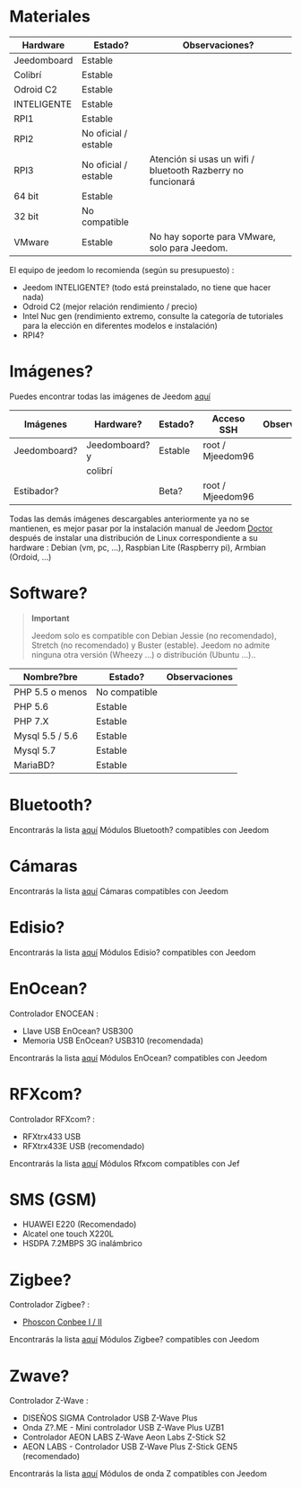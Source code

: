 # Materiales

Hardware | Estado? | Observaciones?
--- | --- | ---
Jeedomboard             | Estable                  |
Colibrí            | Estable                  |
Odroid C2               | Estable                  |                          
INTELIGENTE                   | Estable                  |                          
RPI1                    | Estable                  |                          
RPI2                    | No oficial / estable     |                          
RPI3                    | No oficial / estable     | Atención si usas un wifi / bluetooth Razberry no funcionará
64 bit                 | Estable                  |                          
32 bit                 | No compatible            |                          
VMware                  | Estable                  | No hay soporte para VMware, solo para Jeedom.

El equipo de jeedom lo recomienda (según su presupuesto) :

- Jeedom INTELIGENTE? (todo está preinstalado, no tiene que hacer nada)
- Odroid C2 (mejor relación rendimiento / precio)
- Intel Nuc gen (rendimiento extremo, consulte la categoría de tutoriales para la elección en diferentes modelos e instalación)
- RPI4?

#  Imágenes?

Puedes encontrar todas las imágenes de Jeedom [aquí](https://images.jeedom.com/)

| Imágenes         | Hardware?       | Estado?           | Acceso SSH      | Observaciones      |
|----------------|----------------|----------------|----------------|----------------|
| Jeedomboard?    | Jeedomboard? y | Estable         | root / Mjeedom96 |                |
|                | colibrí   |                |                |                |
| Estibador?         |                | Beta?           | root / Mjeedom96 |                |


Todas las demás imágenes descargables anteriormente ya no se mantienen, es mejor pasar por la instalación manual de Jeedom [Doctor](https://doc.jeedom.com/es_ES/installation/index) después de instalar una distribución de Linux correspondiente a su hardware : Debian (vm, pc, ...), Raspbian Lite (Raspberry pi), Armbian (Ordoid, ...)

#  Software?

> **Important**
>
> Jeedom solo es compatible con Debian Jessie (no recomendado), Stretch (no recomendado) y Buster (estable). Jeedom no admite ninguna otra versión (Wheezy ...) o distribución (Ubuntu ...)..

| Nombre?bre                     | Estado?                    | Observaciones                |
|-------------------------|-------------------------|--------------------------|
| PHP 5.5 o menos        | No compatible            |                          |
| PHP 5.6                 | Estable                  |                          |
| PHP 7.X                 | Estable                  |                          |
| Mysql 5.5 / 5.6           | Estable                  |                          |
| Mysql 5.7               | Estable                  |                          |
| MariaBD?                 | Estable                  |                          |


# Bluetooth?

Encontrarás la lista [aquí](https://doc.jeedom.com/es_ES/blea/equipement.compatible) Módulos Bluetooth? compatibles con Jeedom

# Cámaras

Encontrarás la lista [aquí](https://doc.jeedom.com/es_ES/camera/equipement.compatible) Cámaras compatibles con Jeedom

# Edisio?

Encontrarás la lista [aquí](https://doc.jeedom.com/es_ES/edisio/equipement.compatible) Módulos Edisio? compatibles con Jeedom

# EnOcean?

Controlador ENOCEAN :

-   Llave USB EnOcean? USB300
-   Memoria USB EnOcean? USB310 (recomendada)

Encontrarás la lista [aquí](https://doc.jeedom.com/es_ES/enocean/equipement.compatible) Módulos EnOcean? compatibles con Jeedom

# RFXcom?

Controlador RFXcom? :

-   RFXtrx433 USB
-   RFXtrx433E USB (recomendado)

Encontrarás la lista [aquí](https://doc.jeedom.com/es_ES/rfxcom/equipement.compatible) Módulos Rfxcom compatibles con Jef

# SMS (GSM)

-   HUAWEI E220 (Recomendado)
-   Alcatel one touch X220L
-   HSDPA 7.2MBPS 3G inalámbrico

# Zigbee?

Controlador Zigbee? :

- [Phoscon Conbee I / II](http://bit.ly/2n4VyWc)

Encontrarás la lista [aquí](https://phoscon.de/en/conbee/compatible) Módulos Zigbee? compatibles con Jeedom

# Zwave?

Controlador Z-Wave :

-   DISEÑOS SIGMA Controlador USB Z-Wave Plus
-   Onda Z?.ME - Mini controlador USB Z-Wave Plus UZB1
-   Controlador AEON LABS Z-Wave Aeon Labs Z-Stick S2
-   AEON LABS - Controlador USB Z-Wave Plus Z-Stick GEN5 (recomendado)

Encontrarás la lista [aquí](https://doc.jeedom.com/es_ES/zwave/equipement.compatible) Módulos de onda Z compatibles con Jeedom

